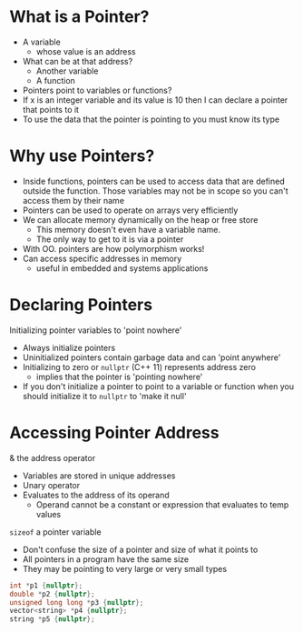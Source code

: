 # What is a Pointer?

- A variable
  - whose value is an address
- What can be at that address?
  - Another variable
  - A function
- Pointers point to variables or functions?
- If x is an integer variable and its value is 10 then I can declare a pointer that points to it
- To use the data that the pointer is pointing to you must know its type

# Why use Pointers?

- Inside functions, pointers can be used to access data that are defined outside the function.
  Those variables may not be in scope so you can't access them by their name
- Pointers can be used to operate on arrays very efficiently
- We can allocate memory dynamically on the heap or free store
  - This memory doesn't even have a variable name.
  - The only way to get to it is via a pointer
- With OO. pointers are how polymorphism works!
- Can access specific addresses in memory
  - useful in embedded and systems applications

# Declaring Pointers

Initializing pointer variables to 'point nowhere'

- Always initialize pointers
- Uninitialized pointers contain garbage data and can 'point anywhere'
- Initializing to zero or `nullptr` (C++ 11) represents address zero
  - implies that the pointer is 'pointing nowhere'
- If you don't initialize a pointer to point to a variable or function when you should
  initialize it to `nullptr` to 'make it null'

# Accessing Pointer Address

& the address operator

- Variables are stored in unique addresses
- Unary operator
- Evaluates to the address of its operand
  - Operand cannot be a constant or expression that evaluates to temp values

`sizeof` a pointer variable

- Don't confuse the size of a pointer and size of what it points to
- All pointers in a program have the same size
- They may be pointing to very large or very small types

```cpp
int *p1 {nullptr};
double *p2 {nullptr};
unsigned long long *p3 {nullptr};
vector<string> *p4 {nullptr};
string *p5 {nullptr};
```
